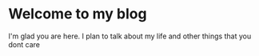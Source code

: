 # Welcome to my blog

I'm glad you are here. I plan to talk about my life and other things that you dont care
